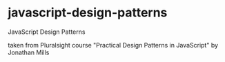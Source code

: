 # javascript-design-patterns
JavaScript Design Patterns

taken from Pluralsight course "Practical Design Patterns in JavaScript" by Jonathan Mills
